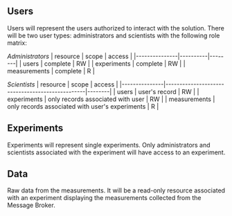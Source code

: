 ## Users

Users will represent the users authorized to interact with the solution. There will be two user types: administrators and scientists with the following role matrix:

*Administrators*
| resource      | scope    | access |
|---------------|----------|--------|
| users         | complete | RW     |
| experiments   | complete | RW     |
| measurements  | complete | R      |

*Scientists*
| resource      | scope                                           | access |
|---------------|-------------------------------------------------|--------|
| users         | user's record                                   | RW     |
| experiments   | only records associated with user               | RW     |
| measurements  | only records associated with user's experiments | R      |

## Experiments

Experiments will represent single experiments. Only administrators and scientists associated with the experiment will have access to an experiment.

## Data

Raw data from the measurements. It will be a read-only resource associated with an experiment displaying the measurements collected from the Message Broker.
